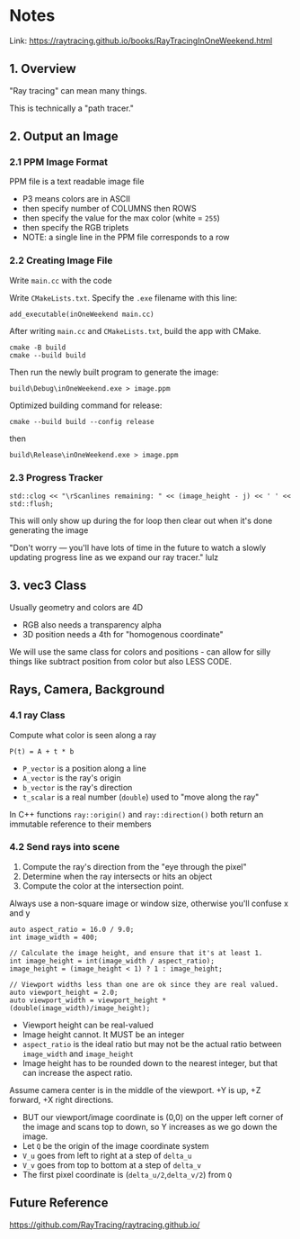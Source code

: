 # Notes

Link: https://raytracing.github.io/books/RayTracingInOneWeekend.html

## 1. Overview

"Ray tracing" can mean many things.

This is technically a "path tracer."

## 2. Output an Image

### 2.1 PPM Image Format

PPM file is a text readable image file
 - P3 means colors are in ASCII
 - then specify number of COLUMNS then ROWS
 - then specify the value for the max color (white = `255`)
 - then specify the RGB triplets
 - NOTE: a single line in the PPM file corresponds to a row

### 2.2 Creating Image File

Write `main.cc` with the code

Write `CMakeLists.txt`. Specify the `.exe` filename with this line:

```
add_executable(inOneWeekend main.cc)
```

After writing `main.cc` and `CMakeLists.txt`, build the app with CMake.

```
cmake -B build
cmake --build build
```

Then run the newly built program to generate the image:

```
build\Debug\inOneWeekend.exe > image.ppm
```

Optimized building command for release:

```
cmake --build build --config release
```

then

```
build\Release\inOneWeekend.exe > image.ppm
```

### 2.3 Progress Tracker

```
std::clog << "\rScanlines remaining: " << (image_height - j) << ' ' << std::flush;
```

This will only show up during the for loop then clear out when it's done generating the image

"Don't worry — you'll have lots of time in the future to watch a slowly updating progress line as we expand our ray tracer." lulz

## 3. vec3 Class

Usually geometry and colors are 4D
 - RGB also needs a transparency alpha
 - 3D position needs a 4th for "homogenous coordinate"

We will use the same class for colors and positions - can allow for silly things like subtract position from color but also LESS CODE.

## Rays, Camera, Background

### 4.1 ray Class

Compute what color is seen along a ray

```
P(t) = A + t * b
```
 - `P_vector` is a position along a line
 - `A_vector` is the ray's origin
 - `b_vector` is the ray's  direction
 - `t_scalar` is a real number (`double`) used to "move along the ray"

In C++ functions `ray::origin()` and `ray::direction()` both return an immutable reference to their members

### 4.2 Send rays into scene

 1. Compute the ray's direction from the "eye through the pixel"
 2. Determine when the ray intersects or hits an object
 3. Compute the color at the intersection point. 

Always use a non-square image or window size, otherwise you'll confuse x and y

```
auto aspect_ratio = 16.0 / 9.0;
int image_width = 400;

// Calculate the image height, and ensure that it's at least 1.
int image_height = int(image_width / aspect_ratio);
image_height = (image_height < 1) ? 1 : image_height;

// Viewport widths less than one are ok since they are real valued.
auto viewport_height = 2.0;
auto viewport_width = viewport_height * (double(image_width)/image_height);
```

 - Viewport height can be real-valued
 - Image height cannot. It MUST be an integer
 - `aspect_ratio` is the ideal ratio but may not be the actual ratio between `image_width` and `image_height`
 - Image height has to be rounded down to the nearest integer, but that can increase the aspect ratio.

Assume camera center is in the middle of the viewport. +Y is up, +Z forward, +X right directions.
 - BUT our viewport/image coordinate is (0,0) on the upper left corner of the image and scans top to down, so Y increases as we go down the image.
 - Let `Q` be the origin of the image coordinate system
 - `V_u` goes from left to right at a step of `delta_u`
 - `V_v` goes from top to bottom at a step of `delta_v`
 - The first pixel coordinate is (`delta_u/2`,`delta_v/2`) from `Q`



## Future Reference

https://github.com/RayTracing/raytracing.github.io/